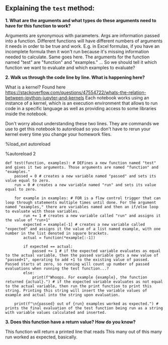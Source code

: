 ## Explaining the `test` method:

**1. What are the arguments and what types do these arguments need to have for this function to work?**

Arguments are synonymous with parameters. Args are information passed into a function. Different functions will have different numbers of arguments it needs in order to be true and work. E.g. in Excel formulas, if you have an incomplete formula then it won't run because it's missing information needed to calculate. Same goes here. The arguments for the function named "test" are "function" and "examples." ... So we should tell it which function we want to evaluate and which examples to evaluate?
   


**2. Walk us through the code line by line. What is happening here?**

What is a kernel? Found here https://stackoverflow.com/questions/47554722/whats-the-relation-between-ipython-jupyter-and-kernels Each notebook works using an instance of a kernel, which is an execution environment that allows to run code in a specific language as well as providing access to some libraries inside the notebook.

Don't worry about understanding these two lines.
They are commands we use to get this notebook to autoreload
so you don't have to rerun your kernel every time you change your homework files.

%load_ext autoreload

%autoreload 2

    def test(function, examples): # DEFines a new function named "test" and gives it two arguments. Those arguments are named "function" and "examples."
        passed = 0 # creates a new variable named "passed" and sets its value equal to zero.
        run = 0 # creates a new variable named "run" and sets its value equal to zero.

        for example in examples: # FOR is a flow control trigger that can loop through statements multiple times until done. For the argument named "examples," there are variables named and then an if/else loop to evaluate with those variables. 
            run += 1 # creates a new variable called "run" and assigns it the value of "run+1"
            expected = example[-1] # creates a new variable called "expected" and assigns it the value of a list named example, with one number in the list denoted in square brackets.
            actual = function(*example[:-1])

            if expected == actual: 
                passed += 1 # if the expected variable evaluates as equal to the actual variable, then the passed variable gets a new value of "passed+1", operating to add +1 to the existing value of passed. Passed starts at zero, so running will count up number of passed evaluations when running the test function...?
            else:
                print(f"Whoops. For example {example}, the function returned {actual}.") # if the expected variable evaluates as not equal to the actual variable, then run the print function to print this string. Printing this string will insert the variable values of example and actual into the string upon evaluation. 

        print(f"\n{passed} out of {run} examples worked as expected.") # prints the final evaluation of the test function being run as a string with variable values calculated and inserted. 

**3. Does this function have a return value? How do you know?** 

This function will return a printed line that reads This many out of this many run worked as expected, basically.
